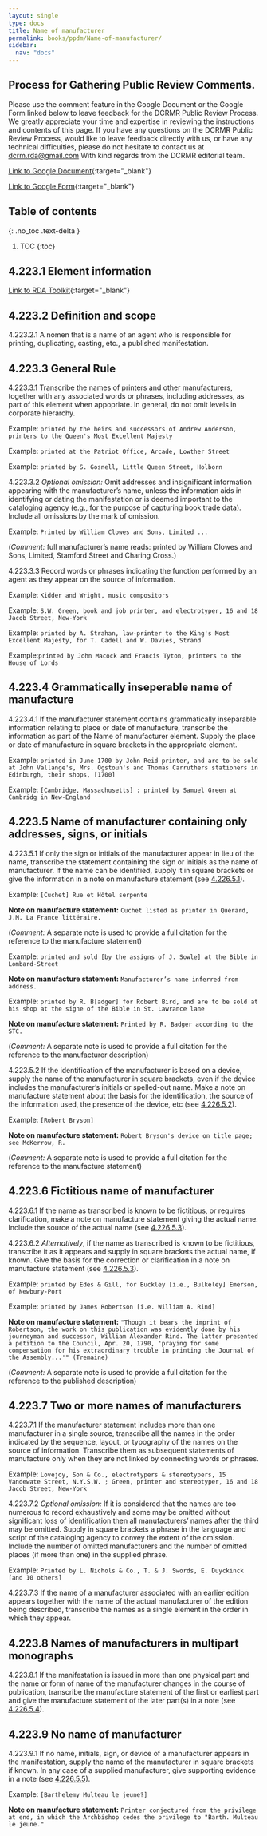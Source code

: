 ```yaml
---
layout: single
type: docs
title: Name of manufacturer
permalink: books/ppdm/Name-of-manufacturer/
sidebar:
  nav: "docs"
---
```


## Process for Gathering Public Review Comments.
Please use the comment feature in the Google Document or the Google Form linked below to leave feedback for the DCRMR Public Review Process.  We greatly appreciate your time and expertise in reviewing the instructions and contents of this page.  If you have any questions on the DCRMR Public Review Process, would like to leave feedback directly with us, or have any technical difficulties, please do not hesitate to contact us at dcrm.rda@gmail.com  With kind regards from the DCRMR editorial team.

[Link to Google Document](https://docs.google.com/document/d/1HBKF6JQMSPq-U9_OQM_9FPkMDpIhmQkX1JE_iqs8vfw/edit){:target="_blank"}

[Link to Google Form](https://docs.google.com/forms/d/e/1FAIpQLSdNtJkbY1mngdTcvCoB7zZcpaIuuKHvlbyiidP-QunDy14VcQ/viewform){:target="_blank"}

## Table of contents
{: .no_toc .text-delta }

1. TOC
{:toc}

## 4.223.1 Element information

[Link to RDA Toolkit](https://beta.rdatoolkit.org/Content/Index?externalId=en-US_ala-2a4d1fa1-84b7-32a4-95d3-2ea1cba8642b){:target="_blank"}

## 4.223.2 Definition and scope

<a name="4.223.2.1">4.223.2.1</a> A nomen that is a name of an agent who is responsible for printing, duplicating, casting, etc., a published manifestation.

## 4.223.3 General Rule

<a name="4.223.3.1">4.223.3.1</a> Transcribe the names of printers and other manufacturers,  together with any associated words or phrases, including addresses,  as part of this element when appopriate.  In general, do not omit levels in corporate hierarchy.

Example: `printed by the heirs and successors of Andrew Anderson, printers to the Queen's Most Excellent Majesty`

Example: `printed at the Patriot Office, Arcade, Lowther Street`

Example: `printed by S. Gosnell, Little Queen Street, Holborn`

<a name="4.223.3.2">4.223.3.2</a> *Optional omission:* Omit addresses and insignificant information appearing with the manufacturer’s name, unless the information aids in identifying or dating the manifestation or is deemed important to the cataloging agency (e.g., for the purpose of capturing book trade data). Include all omissions by the mark of omission.

Example: `Printed by William Clowes and Sons, Limited ...`

(*Comment:* full manufacturer’s name reads: printed by William Clowes and Sons, Limited, Stamford Street and Charing Cross.)

<a name="4.223.3.3">4.223.3.3</a> Record words or phrases indicating the function performed by an agent as they appear on the source of information.

Example: `Kidder and Wright, music compositors`

Example: `S.W. Green, book and job printer, and electrotyper, 16 and 18 Jacob Street, New-York`

Example: `printed by A. Strahan, law-printer to the King's Most Excellent Majesty, for T. Cadell and W. Davies, Strand`

Example:`printed by John Macock and Francis Tyton, printers to the House of Lords`

## 4.223.4 Grammatically inseperable name of manufacture

<a name="4.223.4.1">4.223.4.1</a> If the manufacturer statement contains grammatically inseparable information relating to place or date of manufacture, transcribe the information as part of the Name of manufacturer element. Supply the place or date of manufacture in square brackets in the appropriate element.

Example: `printed in June 1700 by John Reid printer, and are to be sold at John Vallange's, Mrs. Ogstoun's and Thomas Carruthers stationers in Edinburgh, their shops, [1700]`

Example: `[Cambridge, Massachusetts] : printed by Samuel Green at Cambridg in New-England`

## 4.223.5 Name of manufacturer containing only addresses, signs, or initials

<a name="4.223.5.1">4.223.5.1</a> If only the sign or initials of the manufacturer appear in lieu of the name, transcribe the statement containing the sign or initials as the name of manufacturer. If the name can be identified, supply it in square brackets or give the information in a note on manufacture statement (see [4.226.5.1](/DCRMR/books/ppdm/Note-on-manufacture-statement/#4.226.5.1)).

Example: `[Cuchet] Rue et Hôtel serpente`

**Note on manufacture statement:** `Cuchet listed as printer in Quérard, J.M. La France littéraire.`

(*Comment:* A separate note is used to provide a full citation for the reference to the manufacture statement)

Example: `printed and sold [by the assigns of J. Sowle] at the Bible in Lombard-Street`

**Note on manufacture statement:**  `Manufacturer’s name inferred from address.`

Example: `printed by R. B[adger] for Robert Bird, and are to be sold at his shop at the signe of the Bible in St. Lawrance lane`

**Note on manufacture statement:** `Printed by R. Badger according to the STC.`

(*Comment:* A separate note is used to provide a full citation for the reference to the manufacturer description)

<a name="4.223.5.2">4.223.5.2</a>  If the identification of the manufacturer is based on a device, supply the name of the manufacturer in square brackets, even if the device includes the manufacturer’s initials or spelled-out name. Make a note on manufacture statement about the basis for the identification, the source of the information used, the presence of the device, etc (see [4.226.5.2](/DCRMR/books/ppdm/Note-on-manufacture-statement/#4.226.5.2)).

Example: `[Robert Bryson]`

**Note on manufacture statement:** `Robert Bryson's device on title page; see McKerrow, R. `

(*Comment:* A separate note is used to provide a full citation for the reference to the manufacture statement)

## 4.223.6 Fictitious name of manufacturer

<a name="4.223.6.1">4.223.6.1</a>  If the name as transcribed is known to be fictitious, or requires clarification, make a note on manufacture statement giving the actual name. Include the source of the actual name (see [4.226.5.3](/DCRMR/books/ppdm/Note-on-manufacture-statement/#4.226.5.3)).

<a name="4.223.6.2">4.223.6.2</a> *Alternatively*, if the name as transcribed is known to be fictitious, transcribe it as it appears and supply in square brackets the actual name, if known. Give the basis for the correction or clarification in a note on manufacture statement (see [4.226.5.3](/DCRMR/books/ppdm/Note-on-manufacture-statement/#4.226.5.3)).

Example: `printed by Edes & Gill, for Buckley [i.e., Bulkeley] Emerson, of Newbury-Port`

Example: `printed by James Robertson [i.e. William A. Rind]`

**Note on manufacture statement:** `"Though it bears the imprint of Robertson, the work on this publication was evidently done by his journeyman and successor, William Alexander Rind. The latter presented a petition to the Council, Apr. 20, 1790, 'praying for some compensation for his extraordinary trouble in printing the Journal of the Assembly...'" (Tremaine)`

(*Comment:* A separate note is used to provide a full citation for the reference to the published description)

## 4.223.7 Two or more names of manufacturers

<a name="4.223.7.1">4.223.7.1</a> If the manufacturer statement includes more than one manufacturer in a single source, transcribe all the names in the order indicated by the sequence, layout, or typography of the names on the source of information. Transcribe them as subsequent statements of manufacture only when they are not linked by connecting words or phrases.

Example: `Lovejoy, Son & Co., electrotypers & stereotypers, 15 Vandewate Street, N.Y.S.W. ; Green, printer and stereotyper, 16 and 18 Jacob Street, New-York`

<a name="4.223.7.2">4.223.7.2</a> *Optional omission:* If it is considered that the names are too numerous to record exhaustively and some may be omitted without significant loss of identification then all manufacturers’ names after the third may be omitted. Supply in square brackets a phrase in the language and script of the cataloging agency to convey the extent of the omission. Include the number of omitted manufacturers and the number of omitted places (if more than one) in the supplied phrase.

Example: `Printed by L. Nichols & Co., T. & J. Swords, E. Duyckinck [and 10 others]`

<a name="4.223.7.3">4.223.7.3</a> If the name of a manufacturer associated with an earlier edition appears together with the name of the actual manufacturer of the edition being described, transcribe the names as a single element in the order in which they appear.

## 4.223.8 Names of manufacturers in multipart monographs

<a name="4.223.8.1">4.223.8.1</a> If the manifestation is issued in more than one physical part and the name or form of name of the  manufacturer changes in the course of publication, transcribe the manufacture statement of the first or earliest part and give the manufacture statement of the later part(s) in a note (see [4.226.5.4](/DCRMR/books/ppdm/Note-on-manufacture-statement/#4.226.5.4)).

## 4.223.9 No name of manufacturer

<a name="4.223.9.1">4.223.9.1</a>  If no name, initials, sign, or device of a manufacturer appears in the manifestation, supply the name of the manufacturer in square brackets if known. In any case of a supplied manufacturer, give supporting evidence in a note (see [4.226.5.5](/DCRMR/books/ppdm/Note-on-manufacture-statement/#4.226.5.5)).

Example: `[Barthelemy Multeau le jeune?]`

**Note on manufacture statement:** `Printer conjectured from the privilege at end, in which the Archbishop cedes the privilege to "Barth. Multeau le jeune."`

